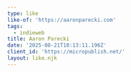 ```yaml
---
type: like
like-of: 'https://aaronparecki.com'
tags:
  - indieweb
title: Aaron Parecki
date: '2025-08-21T18:13:11.196Z'
client_id: 'https://micropublish.net/'
layout: like.njk
---
```



